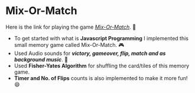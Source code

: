 # Mix-Or-Match
Here is the link for playing the game [*Mix-Or-Match*](https://mmddzz3.github.io/Memory-Game/). :tada:

 - To get started with what is  **Javascript Programming** I implemented  this small memory game called Mix-Or-Match. :video_game:
 - Used Audio sounds for **_victory, gameover, flip, match and as background music_**. :musical_score:
 - Used **Fisher-Yates Algorithm** for shuffling the card/tiles of this memory game.
 - **Timer and No. of Flips**  counts is also implemented to make it more fun! :smile: 

